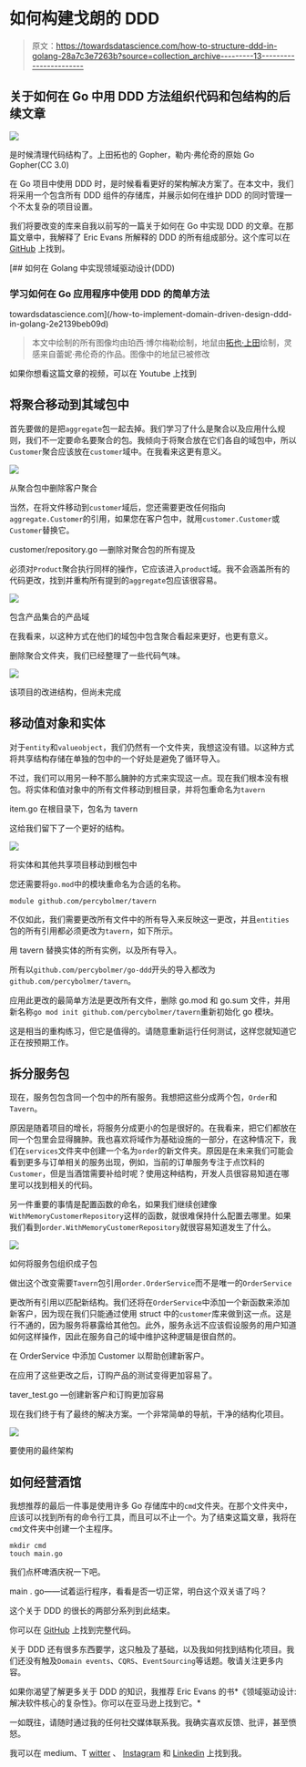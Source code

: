 # 如何构建戈朗的 DDD

> 原文：<https://towardsdatascience.com/how-to-structure-ddd-in-golang-28a7c3e7263b?source=collection_archive---------13----------------------->

## 关于如何在 Go 中用 DDD 方法组织代码和包结构的后续文章

![](img/1522f7127eed07def459351d76933efe.png)

是时候清理代码结构了。上田拓也的 Gopher，勒内·弗伦奇的原始 Go Gopher(CC 3.0)

在 Go 项目中使用 DDD 时，是时候看看更好的架构解决方案了。在本文中，我们将采用一个包含所有 DDD 组件的存储库，并展示如何在维护 DDD 的同时管理一个不太复杂的项目设置。

我们将要改变的库来自我以前写的一篇关于如何在 Go 中实现 DDD 的文章。在那篇文章中，我解释了 Eric Evans 所解释的 DDD 的所有组成部分。这个库可以在 [GitHub](https://github.com/percybolmer/ddd-go) 上找到。

[](/how-to-implement-domain-driven-design-ddd-in-golang-2e2139beb09d) [## 如何在 Golang 中实现领域驱动设计(DDD)

### 学习如何在 Go 应用程序中使用 DDD 的简单方法

towardsdatascience.com](/how-to-implement-domain-driven-design-ddd-in-golang-2e2139beb09d) 

> 本文中绘制的所有图像均由珀西·博尔梅勒绘制，地鼠由[拓也·上田](https://twitter.com/tenntenn)绘制，灵感来自蕾妮·弗伦奇的作品。图像中的地鼠已被修改

如果你想看这篇文章的视频，可以在 Youtube 上找到

## 将聚合移动到其域包中

首先要做的是把`aggregate`包一起去掉。我们学习了什么是聚合以及应用什么规则，我们不一定要命名要聚合的包。我倾向于将聚合放在它们各自的域包中，所以`Customer`聚合应该放在`customer`域中。在我看来这更有意义。

![](img/6bd55cdc75b07dc6b70808760a178079.png)

从聚合包中删除客户聚合

当然，在将文件移动到`customer`域后，您还需要更改任何指向`aggregate.Customer`的引用，如果您在客户包中，就用`customer.Customer`或`Customer`替换它。

customer/repository.go —删除对聚合包的所有提及

必须对`Product`聚合执行同样的操作，它应该进入`product`域。我不会涵盖所有的代码更改，找到并重构所有提到的`aggregate`包应该很容易。

![](img/d188459462321ec35b66ce0a3ff574f5.png)

包含产品集合的产品域

在我看来，以这种方式在他们的域包中包含聚合看起来更好，也更有意义。

删除聚合文件夹，我们已经整理了一些代码气味。

![](img/8aad0f01f3daec5f2ac950becdbb4357.png)

该项目的改进结构，但尚未完成

## 移动值对象和实体

对于`entity`和`valueobject`，我们仍然有一个文件夹，我想这没有错。以这种方式将共享结构存储在单独的包中的一个好处是避免了循环导入。

不过，我们可以用另一种不那么臃肿的方式来实现这一点。现在我们根本没有根包。将实体和值对象中的所有文件移动到根目录，并将包重命名为`tavern`

item.go 在根目录下，包名为 tavern

这给我们留下了一个更好的结构。

![](img/0e6fc9ed05146fd4997da7f5f47be9a7.png)

将实体和其他共享项目移动到根包中

您还需要将`go.mod`中的模块重命名为合适的名称。

```
module github.com/percybolmer/tavern
```

不仅如此，我们需要更改所有文件中的所有导入来反映这一更改，并且`entities`包的所有引用都必须更改为`tavern`，如下所示。

用 tavern 替换实体的所有实例，以及所有导入。

所有以`github.com/percybolmer/go-ddd`开头的导入都改为`github.com/percybolmer/tavern`。

应用此更改的最简单方法是更改所有文件，删除 go.mod 和 go.sum 文件，并用新名称`go mod init github.com/percybolmer/tavern`重新初始化 go 模块。

这是相当的重构练习，但它是值得的。请随意重新运行任何测试，这样您就知道它正在按预期工作。

## 拆分服务包

现在，服务包包含同一个包中的所有服务。我想把这些分成两个包，`Order`和`Tavern`。

原因是随着项目的增长，将服务分成更小的包是很好的。在我看来，把它们都放在同一个包里会显得臃肿。我也喜欢将域作为基础设施的一部分，在这种情况下，我们在`services`文件夹中创建一个名为`order`的新文件夹。原因是在未来我们可能会看到更多与订单相关的服务出现，例如，当前的订单服务专注于点饮料的`Customer`，但是当酒馆需要补给时呢？使用这种结构，开发人员很容易知道在哪里可以找到相关的代码。

另一件重要的事情是配置函数的命名，如果我们继续创建像`WithMemoryCustomerRepository`这样的函数，就很难保持什么配置去哪里。如果我们看到`order.WithMemoryCustomerRepository`就很容易知道发生了什么。

![](img/f1c3d504770568308d190697e9619bc4.png)

如何将服务包组织成子包

做出这个改变需要`Tavern`包引用`order.OrderService`而不是唯一的`OrderService`

更改所有引用以匹配新结构。我们还将在`OrderService`中添加一个新函数来添加新客户，因为现在我们只能通过使用 struct 中的`customer`库来做到这一点。这是行不通的，因为服务将暴露给其他包。此外，服务永远不应该假设服务的用户知道如何这样操作，因此在服务自己的域中维护这种逻辑是很自然的。

在 OrderService 中添加 Customer 以帮助创建新客户。

在应用了这些更改之后，订购产品的测试变得更加容易了。

taver_test.go —创建新客户和订购更加容易

现在我们终于有了最终的解决方案。一个非常简单的导航，干净的结构化项目。

![](img/f1c692713ac7b929d83d583290b55f67.png)

要使用的最终架构

## 如何经营酒馆

我想推荐的最后一件事是使用许多 Go 存储库中的`cmd`文件夹。在那个文件夹中，应该可以找到所有的命令行工具，而且可以不止一个。为了结束这篇文章，我将在`cmd`文件夹中创建一个主程序。

```
mkdir cmd
touch main.go
```

我们点杯啤酒庆祝一下吧。

main . go——试着运行程序，看看是否一切正常，明白这个双关语了吗？

这个关于 DDD 的很长的两部分系列到此结束。

你可以在 [GitHub](https://github.com/percybolmer/ddd-go/tree/clean-architecture) 上找到完整代码。

关于 DDD 还有很多东西要学，这只触及了基础，以及我如何找到结构化项目。我们还没有触及`Domain events`、`CQRS`、`EventSourcing`等话题。敬请关注更多内容。

如果你渴望了解更多关于 DDD 的知识，我推荐 Eric Evans 的书*《领域驱动设计:解决软件核心的复杂性》。你可以在亚马逊上找到它。*

一如既往，请随时通过我的任何社交媒体联系我。我确实喜欢反馈、批评，甚至愤怒。

我可以在 medium、T [witter](https://twitter.com/percybolmer) 、 [Instagram](https://www.instagram.com/programmingpercy/) 和 [Linkedin](https://www.linkedin.com/in/percy-bolmer-bb223b122/) 上找到我。